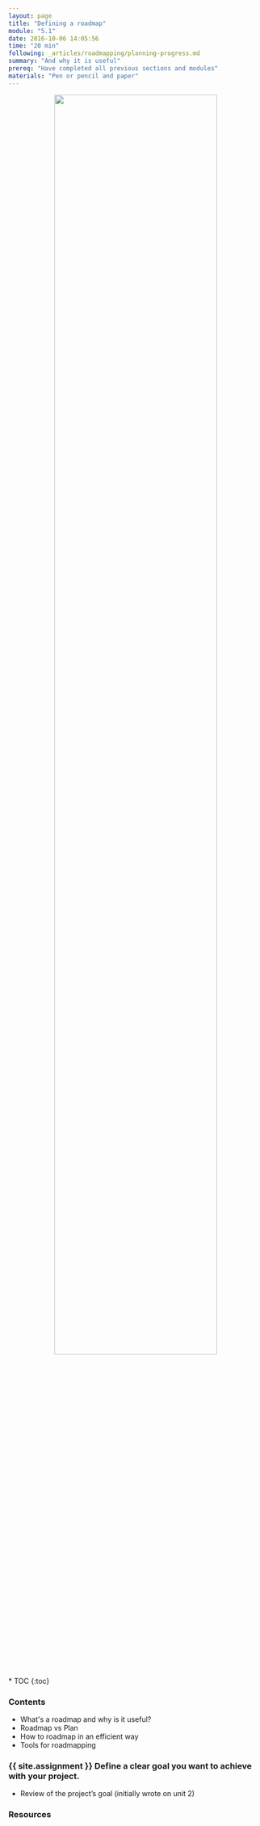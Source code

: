 ```yaml
---
layout: page
title: "Defining a roadmap"
module: "5.1"
date: 2016-10-06 14:05:56
time: "20 min"
following: _articles/roadmapping/planning-progress.md
summary: "And why it is useful"
prereq: "Have completed all previous sections and modules"
materials: "Pen or pencil and paper"
---
```

<p align="center">
<img src="https://raw.githubusercontent.com/ohwmakers/OHM-curriculum/gh-pages/img/work_in_progress_banner.svg" width="80%"/>
</p>
* TOC
{:toc}

### Contents
- What's a roadmap and why is it useful?
- Roadmap vs Plan
- How to roadmap in an efficient way
- Tools for roadmapping 

### {{ site.assignment }} Define a clear goal you want to achieve with your project.
- Review of the project’s goal (initially wrote on unit 2)

### Resources
